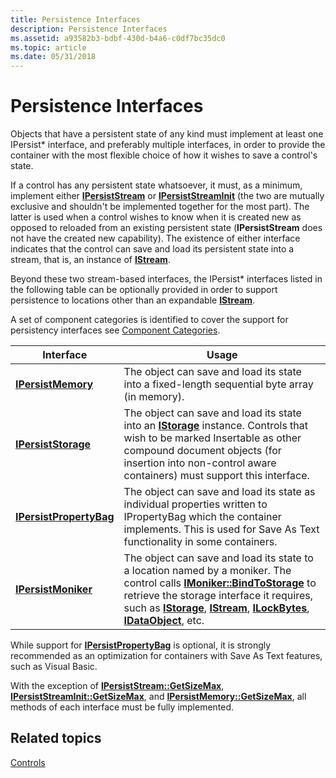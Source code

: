 ```yaml
---
title: Persistence Interfaces
description: Persistence Interfaces
ms.assetid: a93582b3-bdbf-430d-b4a6-c0df7bc35dc0
ms.topic: article
ms.date: 05/31/2018
---
```


# Persistence Interfaces

Objects that have a persistent state of any kind must implement at least one IPersist\* interface, and preferably multiple interfaces, in order to provide the container with the most flexible choice of how it wishes to save a control's state.

If a control has any persistent state whatsoever, it must, as a minimum, implement either [**IPersistStream**](/windows/desktop/api/ObjIdl/nn-objidl-ipersiststream) or [**IPersistStreamInit**](/windows/desktop/api/OCIdl/nn-ocidl-ipersiststreaminit) (the two are mutually exclusive and shouldn't be implemented together for the most part). The latter is used when a control wishes to know when it is created new as opposed to reloaded from an existing persistent state (**IPersistStream** does not have the created new capability). The existence of either interface indicates that the control can save and load its persistent state into a stream, that is, an instance of [**IStream**](/windows/desktop/api/objidl/nn-objidl-istream).

Beyond these two stream-based interfaces, the IPersist\* interfaces listed in the following table can be optionally provided in order to support persistence to locations other than an expandable [**IStream**](/windows/desktop/api/objidl/nn-objidl-istream).

A set of component categories is identified to cover the support for persistency interfaces see [Component Categories](component-categories.md).



| Interface                                                              | Usage                                                                                                                                                                                                                                                                                                                                                       |
|------------------------------------------------------------------------|-------------------------------------------------------------------------------------------------------------------------------------------------------------------------------------------------------------------------------------------------------------------------------------------------------------------------------------------------------------|
| [**IPersistMemory**](/previous-versions/windows/internet-explorer/ie-developer/platform-apis/aa768210(v=vs.85))<br/>           | The object can save and load its state into a fixed-length sequential byte array (in memory).<br/>                                                                                                                                                                                                                                                    |
| [**IPersistStorage**](/windows/desktop/api/ObjIdl/nn-objidl-ipersiststorage)<br/>                  | The object can save and load its state into an [**IStorage**](/windows/desktop/api/objidl/nn-objidl-istorage) instance. Controls that wish to be marked Insertable as other compound document objects (for insertion into non-control aware containers) must support this interface.<br/>                                                                                               |
| [**IPersistPropertyBag**](/previous-versions/windows/internet-explorer/ie-developer/platform-apis/aa768205(v=vs.85))<br/> | The object can save and load its state as individual properties written to IPropertyBag which the container implements. This is used for Save As Text functionality in some containers.<br/>                                                                                                                                                          |
| [**IPersistMoniker**](/previous-versions/windows/internet-explorer/ie-developer/platform-apis/ms775042(v=vs.85))<br/>  | The object can save and load its state to a location named by a moniker. The control calls [**IMoniker::BindToStorage**](/windows/desktop/api/ObjIdl/nf-objidl-imoniker-bindtostorage) to retrieve the storage interface it requires, such as [**IStorage**](/windows/desktop/api/objidl/nn-objidl-istorage), [**IStream**](/windows/desktop/api/objidl/nn-objidl-istream), [**ILockBytes**](/windows/desktop/api/objidl/nn-objidl-ilockbytes), [**IDataObject**](/windows/desktop/api/ObjIdl/nn-objidl-idataobject), etc.<br/> |



 

While support for [**IPersistPropertyBag**](/previous-versions/windows/internet-explorer/ie-developer/platform-apis/aa768205(v=vs.85)) is optional, it is strongly recommended as an optimization for containers with Save As Text features, such as Visual Basic.

With the exception of [**IPersistStream::GetSizeMax**](/windows/desktop/api/ObjIdl/nf-objidl-ipersiststream-getsizemax), [**IPersistStreamInit::GetSizeMax**](/windows/desktop/api/OCIdl/nf-ocidl-ipersiststreaminit-getsizemax), and [**IPersistMemory::GetSizeMax**](/previous-versions/windows/internet-explorer/ie-developer/platform-apis/aa768208(v=vs.85)), all methods of each interface must be fully implemented.

## Related topics

<dl> <dt>

[Controls](controls.md)
</dt> </dl>

 

